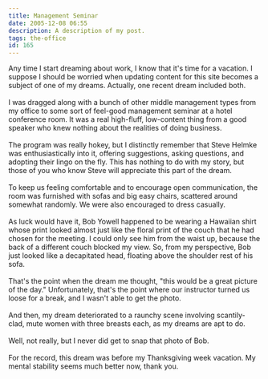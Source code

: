 ```yaml
---
title: Management Seminar
date: 2005-12-08 06:55
description: A description of my post.
tags: the-office
id: 165
---
```

Any time I start dreaming about work, I know that it's time for a vacation.  I suppose I should be worried when updating content for this site becomes a subject of one of my dreams.  Actually, one recent dream included both.<br />
<br />
I was dragged along with a bunch of other middle management types from my office to some sort of feel-good management seminar at a hotel conference room.  It was a real high-fluff, low-content thing from a good speaker who knew nothing about the realities of doing business. <br />
<br />
The program was really hokey, but I distinctly remember that Steve Helmke was enthusiastically into it, offering suggestions, asking questions, and adopting their lingo on the fly.  This has nothing to do with my story, but those of you who know Steve will appreciate this part of the dream.
<span class="spanEndPreview">&nbsp;</span><br /><br />To keep us feeling comfortable and to encourage open communication, the room was furnished with sofas and big easy chairs, scattered around somewhat randomly.  We were also encouraged to dress casually.<br />
<br />
As luck would have it, Bob Yowell happened to be wearing a Hawaiian shirt whose print looked almost just like the floral print of the couch that he had chosen for the meeting.  I could only see him from the waist up, because the back of a different couch blocked my view.  So, from my perspective, Bob just looked like a decapitated head, floating above the shoulder rest of his sofa.<br />
<br />
That's the point when the dream me thought, "this would be a great picture of the day."  Unfortunately, that's the point where our instructor turned us loose for a break, and I wasn't able to get the photo.<br />
<br />
And then, my dream deteriorated to a raunchy scene involving scantily-clad, mute women with three breasts each, as my dreams are apt to do.  <br />
<br />
Well, not really, but I never did get to snap that photo of Bob.<br />
<br />
For the record, this dream was before my Thanksgiving week vacation.  My mental stability seems much better now, thank you.
